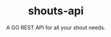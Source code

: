 <h1 align="center">shouts-api</h1>

<p align="center">
   A GO REST API for all your shout needs.
<p>
